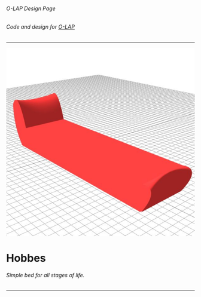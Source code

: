###### O-LAP Design Page
###### Code and design for [O-LAP](https://o-lap.com)  
---
![Hobbes Hobbes Bed](https://raw.githubusercontent.com/amitlzkpa/hobbes_bed/master/design/display.jpg)
# Hobbes  
###### Simple bed for all stages of life.  
---
